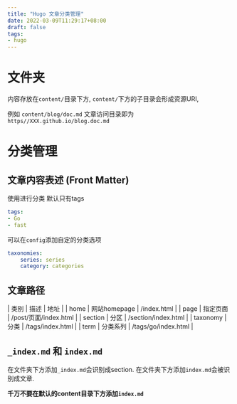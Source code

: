 ```yaml
---
title: "Hugo 文章分类管理"
date: 2022-03-09T11:29:17+08:00
draft: false
tags:
- hugo
---
```


# 文件夹
内容存放在`content/`目录下方, `content/`下方的子目录会形成资源URI, 

例如
`content/blog/doc.md` 文章访问目录即为 `https//XXX.github.io/blog.doc.md`


# 分类管理 <taxonomies> 

## 文章内容表述 (Front Matter)

使用<taxonomies>进行分类
默认只有tags
``` yaml
tags:
- Go
- fast
```

可以在`config`添加自定的分类选项
``` yaml
taxonomies:
	series: series
	category: categories
```

## 文章路径 
| 类别     | 描述         | 地址                  |
| home     | 网站homepage | /index.html           |
| page     | 指定页面     | /post/页面/index.html |
| section  | 分区         | /section/index.html   |
| taxonomy | 分类         | /tags/index.html      |
| term     | 分类系列     | /tags/go/index.html  |

## `_index.md` 和 `index.md`
在文件夹下方添加`_index.md`会识别成section.
在文件夹下方添加`index.md`会被识别成文章.

**千万不要在默认的content目录下方添加`index.md`**

